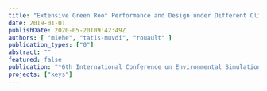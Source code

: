 ```yaml
---
title: "Extensive Green Roof Performance and Design under Different Climatic Conditions-Analyses from China and Germany"
date: 2019-01-01
publishDate: 2020-05-20T09:42:49Z
authors: [ "miehe", "tatis-muvdi", "rouault" ]
publication_types: ["0"]
abstract: ""
featured: false
publication: "*6th International Conference on Environmental Simulation and Pollution Control*"
projects: ["keys"]
---
```


